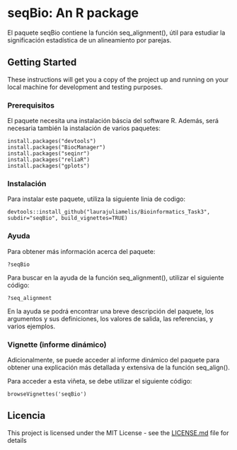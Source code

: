 # seqBio: An R package

El paquete seqBio contiene la función seq_alignment(), útil para estudiar la significación estadística de un alineamiento por parejas.

## Getting Started

These instructions will get you a copy of the project up and running on your local machine for development and testing purposes.

### Prerequisitos

El paquete necesita una instalación báscia del software R. Además, será necesaria también la instalación de varios paquetes: 

```
install.packages("devtools")
install.packages("BiocManager")
install.packages("seqinr")
install.packages("reliaR")
install.packages("gplots")
```

### Instalación

Para instalar este paquete, utiliza la siguiente linia de codigo:

```
devtools::install_github("laurajuliamelis/Bioinformatics_Task3", subdir="seqBio", build_vignettes=TRUE)
```

### Ayuda 

Para obtener más información acerca del paquete:
```
?seqBio
```

Para buscar en la ayuda de la función seq_alignment(), utilizar el siguiente código:
```
?seq_alignment
```
En la ayuda se podrá encontrar una breve descripción del paquete, los argumentos y sus definiciones, los valores de salida, las referencias, y varios ejemplos.  

### Vignette (informe dinámico)

Adicionalmente, se puede acceder al informe dinámico del paquete para obtener una explicación más detallada y extensiva de la función seq_align().

Para acceder a esta viñeta, se debe utilizar el siguiente código:

```
browseVignettes('seqBio')
```
## Licencia

This project is licensed under the MIT License - see the [LICENSE.md](LICENSE.md) file for details

